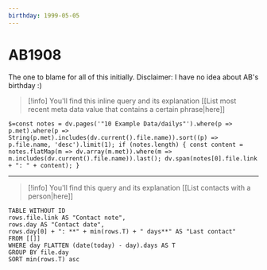 ```yaml
---
birthday: 1999-05-05
---
```



# AB1908
The one to blame for all of this initially. Disclaimer: I have no idea about AB's birthday :) 

> [!info] You'll find this inline query and its explanation [[List most recent meta data value that contains a certain phrase|here]]

`$=const notes = dv.pages('"10 Example Data/dailys"').where(p => p.met).where(p => String(p.met).includes(dv.current().file.name)).sort((p) => p.file.name, 'desc').limit(1); if (notes.length) { const content = notes.flatMap(m => dv.array(m.met)).where(m => m.includes(dv.current().file.name)).last(); dv.span(notes[0].file.link + ": " + content); }`

---

> [!info] You'll find this query and its explanation [[List contacts with a person|here]]

```dataview
TABLE WITHOUT ID 
rows.file.link AS "Contact note", 
rows.day AS "Contact date", 
rows.day[0] + ": **" + min(rows.T) + " days**" AS "Last contact" 
FROM [[]] 
WHERE day FLATTEN (date(today) - day).days AS T 
GROUP BY file.day
SORT min(rows.T) asc
```